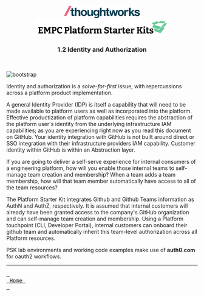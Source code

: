 <div align="center">
	<p>
		<img alt="Thoughtworks Logo" src="https://raw.githubusercontent.com/ThoughtWorks-DPS/static/master/thoughtworks_flamingo_wave.png?sanitize=true" width=200 />
    <br />
		<img alt="DPS Title" src="https://raw.githubusercontent.com/ThoughtWorks-DPS/static/master/EMPCPlatformStarterKitsImage.png?sanitize=true" width=350/>
	</p>
  <h3>1.2 Identity and Authorization</h3>
</div>
<br />

![bootstrap](https://img.shields.io/badge/document-EarlyDraft-yellow.svg?style=for-the-badge&logo=markdown)  

Identity and authorization is a _solve-for-first_ issue, with repercussions across a platform product implementation.    

A general Identity Provider (IDP) is itself a capability that will need to be made available to platform users as well as incorporated into the platform. Effective productization of platform capabilities requires the abstraction of the platform user's identity from the underlying infrastructure IAM capabilities; as you are experiencing right now as you read this document on GitHub. Your identity integration with GitHub is not built around direct or SSO integration with their infrastructure providers IAM capability. Customer identity within GitHub is within an Abstraction layer.  

If you are going to deliver a self-serve experience for internal consumers of a engineering platform, how will you enable those internal teams to self-manage team creation and membership? When a team adds a team membership, how will that team member automatically have access to all of the team resources?  

The Platform Starter Kit integrates Github and Github Teams information as AuthN and AuthZ, respectively. It is assumed that internal customers will already have been granted access to the company's GitHub organization and can self-manage team creation and membership. Using a Platform touchpoint (CLI, Developer Portal), internal customers can onboard their github team and automatically inherit this team-level authorization across all Platform resources.  

PSK lab environments and working code examples make use of **auth0.com** for oauth2 workflows.

<hr>  

[<kbd> <br> Home <br> </kbd>](../README.md)
